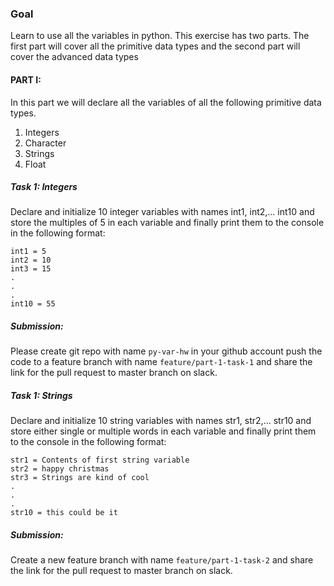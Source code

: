### Goal

Learn to use all the variables in python. This exercise has two parts. The first part will cover all the primitive data types and the second part will cover the advanced data types

#### PART I:

In this part we will declare all the variables of all the following primitive data types.

1. Integers
2. Character
3. Strings
4. Float

##### Task 1: Integers

Declare and initialize 10 integer variables with names int1, int2,... int10 and store the multiples of 5 in each variable and finally print them to the console in the following format:

```
int1 = 5
int2 = 10
int3 = 15
.
.
.
int10 = 55
```

##### Submission:

Please create git repo with name `py-var-hw` in your github account push the code to a feature branch with name `feature/part-1-task-1` and share the link for the pull request to master branch on slack.


##### Task 1: Strings

Declare and initialize 10 string variables with names str1, str2,... str10 and store either single or multiple words in each variable and finally print them to the console in the following format:

```
str1 = Contents of first string variable
str2 = happy christmas
str3 = Strings are kind of cool
.
.
.
str10 = this could be it
```

##### Submission:

Create a new feature branch with name `feature/part-1-task-2` and share the link for the pull request to master branch on slack.
